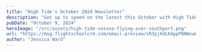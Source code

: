 ```yaml
---
title: "High Tide's October 2024 Newsletter"
description: "Get up to speed on the latest this October with High Tide!"
pubDate: "October 9, 2024"
heroImage: "/src/assets/high-tide-cessna-flying-over-southport.png"
url: "https://msg.flightschoolcrm.com/email-preview/sR3pjXdLKAppPONWswW9/GE8XFGsDdraH4lPncod9?time_stamp=1728501387268"
author: "Jessica Ward"
---
```

